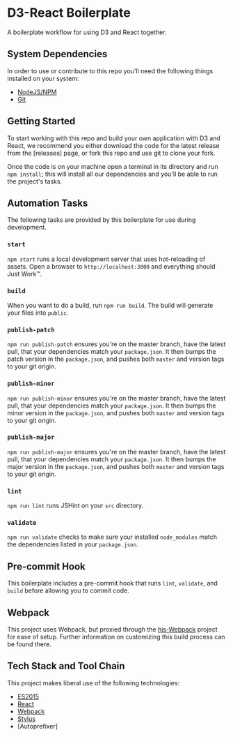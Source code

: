 # D3-React Boilerplate

A boilerplate workflow for using D3 and React together.

## System Dependencies

In order to use or contribute to this repo you'll need the following things
installed on your system:

  - [NodeJS/NPM]
  - [Git]

## Getting Started

To start working with this repo and build your own application with D3 and
React, we recommend you either download the code for the latest release from
the [releases] page, or fork this repo and use git to clone your fork.

Once the code is on your machine open a terminal in its directory and run
`npm install`; this will install all our dependencies and you'll be
able to run the project's tasks.

## Automation Tasks

The following tasks are provided by this boilerplate for use during
development.

### `start`

`npm start` runs a local development server that uses hot-reloading of assets.
Open a browser to `http://localhost:3000` and everything should Just Work™.

### `build`

When you want to do a build, run `npm run build`. The build will generate your
files into `public`.

### `publish-patch`

`npm run publish-patch` ensures you're on the master branch, have the
latest pull, that your dependencies match your `package.json`. It then bumps
the patch version in the `package.json`, and pushes both `master` and version
tags to your git origin.

### `publish-minor`

`npm run publish-minor` ensures you're on the master branch, have the
latest pull, that your dependencies match your `package.json`. It then bumps
the minor version in the `package.json`, and pushes both `master` and version
tags to your git origin.

### `publish-major`

`npm run publish-major` ensures you're on the master branch, have the
latest pull, that your dependencies match your `package.json`. It then bumps
the major version in the `package.json`, and pushes both `master` and version
tags to your git origin.

### `lint`

`npm run lint` runs JSHint on your `src` directory.

### `validate`

`npm run validate` checks to make sure your installed `node_modules` match the
dependencies listed in your `package.json`.

## Pre-commit Hook

This boilerplate includes a pre-commit hook that runs `lint`, `validate`, and
`build` before allowing you to commit code.

## Webpack

This project uses Webpack, but proxied through the
[hjs-Webpack](https://github.com/henrikjoreteg/hjs-webpack) project for ease of
setup. Further information on customizing this build process can be found
there.

## Tech Stack and Tool Chain

This project makes liberal use of the following technologies:

  - [ES2015]
  - [React]
  - [Webpack]
  - [Stylus]
  - [Autoprefixer]

[Git]: https://git-scm.com/book/en/v2/Getting-Started-Installing-Git
[NodeJS/NPM]: https://nodejs.org/en/download/
[http://localhost:3000]: http://localhost:3000
[Webpack]: https://webpack.github.io/
[ES2015]: https://babeljs.io/docs/learn-es2015/
[React]: https://facebook.github.io/react/
[Stylus]: http://stylus-lang.com/
[HJS Webpack]: https://github.com/henrikjoreteg/hjs-webpack
